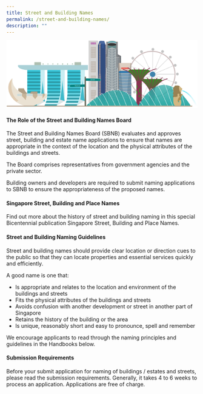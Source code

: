 ```yaml
---
title: Street and Building Names
permalink: /street-and-building-names/
description: ""
---
```


![](/images/Singapore%20Skyline.png)

<h4>The Role of the Street and Building Names Board</h4>

The Street and Building Names Board (SBNB) evaluates and approves street, building and estate name applications to ensure that names are appropriate in the context of the location and the physical attributes of the buildings and streets.  
  
The Board comprises representatives from government agencies and the private sector.  
  
Building owners and developers are required to submit naming applications to SBNB to ensure the appropriateness of the proposed names.

<h4>Singapore Street, Building and Place Names</h4>

Find out more about the history of street and building naming in this special Bicentennial publication Singapore Street, Building and Place Names.

<h4>Street and Building Naming Guidelines</h4>

Street and building names should provide clear location or direction cues to the public so that they can locate properties and essential services quickly and efficiently.  
  
A good name is one that:  
  
* Is appropriate and relates to the location and environment of the buildings and streets  
* Fits the physical attributes of the buildings and streets  
* Avoids confusion with another development or street in another part of Singapore  
* Retains the history of the building or the area  
* Is unique, reasonably short and easy to pronounce, spell and remember  
  
We encourage applicants to read through the naming principles and guidelines in the Handbooks below.

<h4>Submission Requirements</h4>
  
Before your submit application for naming of buildings / estates and streets, please read the submission requirements. Generally, it takes 4 to 6 weeks to process an application. Applications are free of charge.